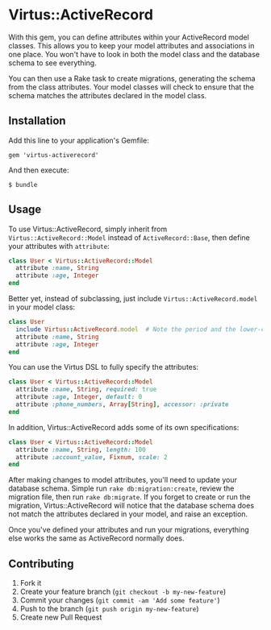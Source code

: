 # Virtus::ActiveRecord

With this gem, you can define attributes within your ActiveRecord model classes.
This allows you to keep your model attributes and associations in one place.
You won't have to look in both the model class and the database schema to see everything.

You can then use a Rake task to create migrations, generating the schema from the class attributes.
Your model classes will check to ensure that the schema matches the attributes declared in the model class.


## Installation

Add this line to your application's Gemfile:

    gem 'virtus-activerecord'

And then execute:

    $ bundle


## Usage

To use Virtus::ActiveRecord, simply inherit from `Virtus::ActiveRecord::Model` instead of `ActiveRecord::Base`,
then define your attributes with `attribute`:

```ruby
class User < Virtus::ActiveRecord::Model
  attribute :name, String
  attribute :age, Integer
end
```

Better yet, instead of subclassing, just include `Virtus::ActiveRecord.model` in your model class:

```ruby
class User
  include Virtus::ActiveRecord.model  # Note the period and the lower-case 'm'.
  attribute :name, String
  attribute :age, Integer
end
```


You can use the Virtus DSL to fully specify the attributes:

```ruby
class User < Virtus::ActiveRecord::Model
  attribute :name, String, required: true
  attribute :age, Integer, default: 0
  attribute :phone_numbers, Array[String], accessor: :private
end
```

In addition, Virtus::ActiveRecord adds some of its own specifications:

```ruby
class User < Virtus::ActiveRecord::Model
  attribute :name, String, length: 100
  attribute :account_value, Fixnum, scale: 2
end
```

After making changes to model attributes, you'll need to update your database schema.
Simple run `rake db:migration:create`, review the migration file, then run `rake db:migrate`.
If you forget to create or run the migration, Virtus::ActiveRecord will notice that the
database schema does not match the attributes declared in your model, and raise an exception.

Once you've defined your attributes and run your migrations,
everything else works the same as ActiveRecord normally does.


## Contributing

1. Fork it
2. Create your feature branch (`git checkout -b my-new-feature`)
3. Commit your changes (`git commit -am 'Add some feature'`)
4. Push to the branch (`git push origin my-new-feature`)
5. Create new Pull Request
